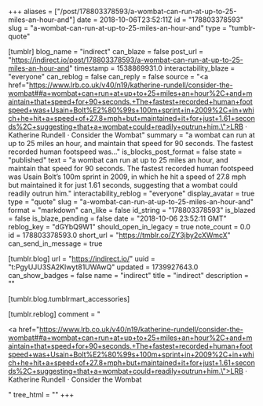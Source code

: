 +++
aliases = ["/post/178803378593/a-wombat-can-run-at-up-to-25-miles-an-hour-and"]
date = 2018-10-06T23:52:11Z
id = "178803378593"
slug = "a-wombat-can-run-at-up-to-25-miles-an-hour-and"
type = "tumblr-quote"

[tumblr]
blog_name = "indirect"
can_blaze = false
post_url = "https://indirect.io/post/178803378593/a-wombat-can-run-at-up-to-25-miles-an-hour-and"
timestamp = 1538869931.0
interactability_blaze = "everyone"
can_reblog = false
can_reply = false
source = "<a href=\"https://www.lrb.co.uk/v40/n19/katherine-rundell/consider-the-wombat##a+wombat+can+run+at+up+to+25+miles+an+hour%2C+and+maintain+that+speed+for+90+seconds.+The+fastest+recorded+human+footspeed+was+Usain+Bolt%E2%80%99s+100m+sprint+in+2009%2C+in+which+he+hit+a+speed+of+27.8+mph+but+maintained+it+for+just+1.61+seconds%2C+suggesting+that+a+wombat+could+readily+outrun+him.\">LRB · Katherine Rundell · Consider the Wombat</a>"
summary = "a wombat can run at up to 25 miles an hour, and maintain that speed for 90 seconds. The fastest recorded human footspeed was..."
is_blocks_post_format = false
state = "published"
text = "a wombat can run at up to 25 miles an hour, and maintain that speed for 90 seconds. The fastest recorded human footspeed was Usain Bolt’s 100m sprint in 2009, in which he hit a speed of 27.8 mph but maintained it for just 1.61 seconds, suggesting that a wombat could readily outrun him."
interactability_reblog = "everyone"
display_avatar = true
type = "quote"
slug = "a-wombat-can-run-at-up-to-25-miles-an-hour-and"
format = "markdown"
can_like = false
id_string = "178803378593"
is_blazed = false
is_blaze_pending = false
date = "2018-10-06 23:52:11 GMT"
reblog_key = "dGYbQ9W1"
should_open_in_legacy = true
note_count = 0.0
id = 178803378593.0
short_url = "https://tmblr.co/ZY3jby2cXWmcX"
can_send_in_message = true

[tumblr.blog]
url = "https://indirect.io/"
uuid = "t:PgyUJU3SA2Klwyt81UWAwQ"
updated = 1739927643.0
can_show_badges = false
name = "indirect"
title = "indirect"
description = ""

[tumblr.blog.tumblrmart_accessories]

[tumblr.reblog]
comment = "<p><a href=\"https://www.lrb.co.uk/v40/n19/katherine-rundell/consider-the-wombat##a+wombat+can+run+at+up+to+25+miles+an+hour%2C+and+maintain+that+speed+for+90+seconds.+The+fastest+recorded+human+footspeed+was+Usain+Bolt%E2%80%99s+100m+sprint+in+2009%2C+in+which+he+hit+a+speed+of+27.8+mph+but+maintained+it+for+just+1.61+seconds%2C+suggesting+that+a+wombat+could+readily+outrun+him.\">LRB · Katherine Rundell · Consider the Wombat</a></p>"
tree_html = ""
+++
